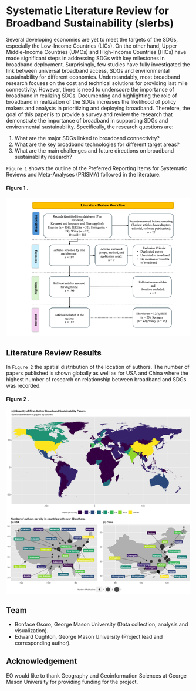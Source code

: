 # Systematic Literature Review for Broadband Sustainability (slerbs) 

Several developing economies are yet to meet the targets of the SDGs, especially 
the Low-Income Countries (LICs). On the other hand, Upper Middle-Income Countries 
(UMCs) and High-Income Countries (HICs) have made significant steps in addressing 
SDGs with key milestones in broadband deployment. Surprisingly, few studies have 
fully investigated the link between universal broadband access, SDGs and environmental 
sustainability for different economies. Understandably, most broadband research focuses 
on the cost and technical solutions for providing last mile connectivity. However, there 
is need to underscore the importance of broadband in realizing SDGs. Documenting and 
highlighting the role of broadband in realization of the SDGs increases the likelihood 
of policy makers and analysts in prioritizing and deploying broadband. Therefore, the 
goal of this paper is to provide a survey and review the research that demonstrate the 
importance of broadband in supporting SDGs and environmental sustainability. 
Specifically, the research questions are:

1.	What are the major SDGs linked to broadband connectivity?
2.	What are the key broadband technologies for different target areas?
3.	What are the main challenges and future directions on broadband sustainability research?

 `Figure 1` shows the outline of the Preferred Reporting Items for Systematic 
 Reviews and Meta-Analyses (PRISMA) followed in the literature.  

#### Figure 1 .
<p align="center">
  <img src="/docs/method_box.png" />
</p>

## Literature Review Results
In `Figure 2` the spatial distribution of the location of authors. The number 
of papers published is shown globally as well as for USA and China where the highest 
number of research on relationship between broadband and SDGs was recorded. 

#### Figure 2 .
<p align="center">
  <img src="/docs/article_maps.png" />
</p>

## Team
- Bonface Osoro, George Mason University (Data collection, analysis and visualization).
- Edward Oughton, George Mason University (Project lead and corresponding 
author).

Acknowledgement
---------------
EO would like to thank Geography and Geoinformation Sciences at George Mason 
University for providing funding for the project. 